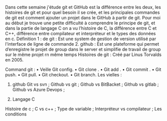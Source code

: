 Dans cette semaine j'étude git et GitHub est la différence entre les deux, les histoires de git et pour quel besoin il se crée, et les principales commandes de git est comment ajouter un projet dans le GitHub à partir de git. 
Pour moi au début je trouve une petite difficulté à comprendre le principe de git, et dans la partie de langage C on a vu l’histoire de C, la différence entre C et C++, différence entre compilateur et interpréteur et le types des données en c.
Définition
1 : de git :
Est une system de gestion de version utilisé par l'interface de ligne de commande
2. github :
Est une plateforme qui permet d’enregistre le projet de group dans le server et simplifie de travail de group sur le même projet rn même temps
Histoires de git :
Créé par Linus Torvalds en 2005.

Command git :
•	Veille Git config.
•	Git clone .
•	Git add .
•	Git commit .
•	Git push.
•	Git pull.
•	Git checkout.
•	Git branch.
Les vielles :
1.	github
Git vs  svn  ;
Github vs git ;
Github vs BitBacket ;
Github vs gitlab ;
Github vs Azure Devops ;

2.	Langage C 

   Histoire de c ;
C vs c++ ;
Type de variable ;
Interpréteur vs compilateur ;
Les conditions



 
